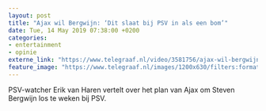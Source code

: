 ```yaml
---
layout: post
title: "Ajax wil Bergwijn: ‘Dit slaat bij PSV in als een bom’"
date: Tue, 14 May 2019 07:38:00 +0200
categories: 
- entertainment 
- opinie 
externe_link: "https://www.telegraaf.nl/video/3581756/ajax-wil-bergwijn-dit-slaat-bij-psv-in-als-een-bom"
feature_image: "https://www.telegraaf.nl/images/1200x630/filters:format(jpeg):quality(80)/cdn-kiosk-api.telegraaf.nl/42bf2b32-7612-11e9-a207-0255c322e81b.jpg"
---
```


<p class="intro">PSV-watcher Erik van Haren vertelt over het plan van Ajax om Steven Bergwijn los te weken bij PSV.</p>
